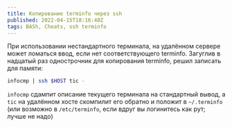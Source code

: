 ```yaml
---
title: Копирование terminfo через ssh
published: 2022-04-15T18:16:40Z
tags: BASh, Cheats, ssh terminfo
---
```


При использовании нестандартного терминала, на удалённом сервере может ломаться
ввод, если нет соответствующего terminfo. Загуглив в надцатый раз однострочник
для копирования terminfo, решил записать для памяти:

```bash
infocmp | ssh $HOST tic -
```

`infocmp` сдампит описание текущего терминала на стандартный вывод, а `tic` на удалённом хосте скомпилит его обратно и положит в `~/.terminfo` (или возможно
в `/etc/terminfo`, если вдруг вы логинитесь как рут; лучше не надо)
